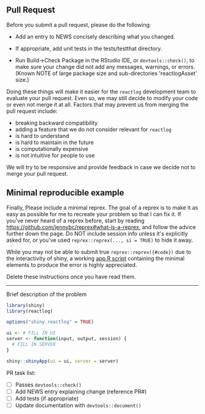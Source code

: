 ## Pull Request

Before you submit a pull request, please do the following:

* Add an entry to NEWS concisely describing what you changed.

* If appropriate, add unit tests in the tests/testthat directory.

* Run Build->Check Package in the RStudio IDE, or `devtools::check()`, to make sure your change did not add any messages, warnings, or errors.  (Known NOTE of large package size and sub-directories 'reactlogAsset' size.)

Doing these things will make it easier for the `reactlog` development team to evaluate your pull request. Even so, we may still decide to modify your code or even not merge it at all. Factors that may prevent us from merging the pull request include:

* breaking backward compatibility
* adding a feature that we do not consider relevant for `reactlog`
* is hard to understand
* is hard to maintain in the future
* is computationally expensive
* is not intuitive for people to use

We will try to be responsive and provide feedback in case we decide not to merge your pull request.

## Minimal reproducible example

Finally, Please include a minimal reprex. The goal of a reprex is to make it as easy as possible for me to recreate your problem so that I can fix it. If you've never heard of a reprex before, start by reading <https://github.com/jennybc/reprex#what-is-a-reprex>, and follow the advice further down the page. Do NOT include session info unless it's explicitly asked for, or you've used `reprex::reprex(..., si = TRUE)` to hide it away.

While you may not be able to submit true `reprex::reprex({#code})` due to the interactivity of shiny, a working [app.R script](http://shiny.rstudio.com/articles/app-formats.html#appr) containing the minimal elements to produce the error is highly appreciated.

Delete these instructions once you have read them.

---

Brief description of the problem

```r
library(shiny)
library(reactlog)

options("shiny.reactlog" = TRUE)

ui <- # FILL IN UI
server <- function(input, output, session) {
  # FILL IN SERVER
}

shiny::shinyApp(ui = ui, server = server)
```


PR task list:
- [ ] Passes `devtools::check()`
- [ ] Add NEWS entry explaining change (reference PR#)
- [ ] Add tests (if appropriate)
- [ ] Update documentation with `devtools::document()`
